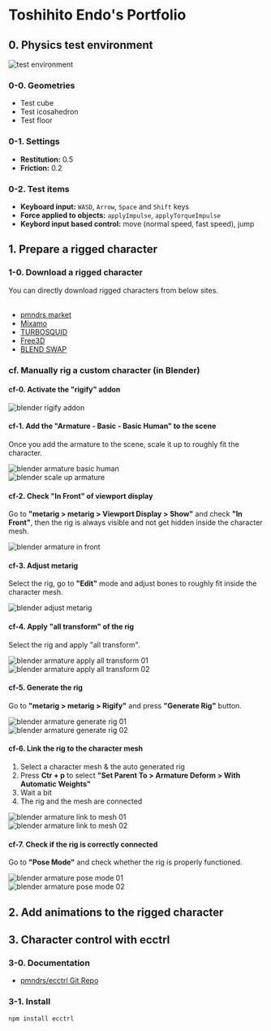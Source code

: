 # Toshihito Endo's Portfolio 

## 0. Physics test environment
![test environment](/public/images/screenshots/test-environment.png)<br>

### 0-0. Geometries
- Test cube
- Test icosahedron
- Test floor

### 0-1. Settings 
- **Restitution:** 0.5
- **Friction:** 0.2

### 0-2. Test items
- **Keyboard input:** `WASD`, `Arrow`, `Space` and `Shift` keys
- **Force applied to objects:** `applyImpulse`, `applyTorqueImpulse`
- **Keybord input based control:** move (normal speed, fast speed), jump 

## 1. Prepare a rigged character

### 1-0. Download a rigged character
You can directly download rigged characters from below sites. <br><br>

- [pmndrs market](https://market.pmnd.rs/)
- [Mixamo](https://www.mixamo.com/)
- [TURBOSQUID](https://www.turbosquid.com/)
- [Free3D](https://free3d.com/)
- [BLEND SWAP](https://www.blendswap.com/)

### cf. Manually rig a custom character (in Blender)

#### cf-0. Activate the "rigify" addon
![blender rigify addon](/public/images/screenshots/blender-rigify-addon.png)<br>

#### cf-1. Add the "Armature - Basic - Basic Human" to the scene
Once you add the armature to the scene, scale it up to roughly fit the character. <br>

![blender armature basic human](/public/images/screenshots/blender-add-armature-human.png)<br>
![blender scale up armature](/public/images/screenshots/blender-scale-up-armature.png)<br>

#### cf-2. Check "In Front" of viewport display
Go to **"metarig > metarig > Viewport Display > Show"** and check **"In Front"**, then the rig is always visible and not get hidden inside the character mesh. <br>

![blender armature in front](/public/images/screenshots/blender-armature-viewport-infront.png)<br>

#### cf-3. Adjust metarig
Select the rig, go to **"Edit"** mode and adjust bones to roughly fit inside the character mesh. <br>

![blender adjust metarig](/public/images/screenshots/blender-adjust-metarig.png)<br>

#### cf-4. Apply "all transform" of the rig
Select the rig and apply "all transform". <br>

![blender armature apply all transform 01](/public/images/screenshots/blender-armature-apply-all-transform-01.png)<br>
![blender armature apply all transform 02](/public/images/screenshots/blender-armature-apply-all-transform-02.png)<br>

#### cf-5. Generate the rig
Go to **"metarig > metarig > Rigify"** and press **"Generate Rig"** button. <br>

![blender armature generate rig 01](/public/images/screenshots/blender-armature-generate-rig-01.png)<br>
![blender armature generate rig 02](/public/images/screenshots/blender-armature-generate-rig-02.png)<br>

#### cf-6. Link the rig to the character mesh
1. Select a character mesh & the auto generated rig
2. Press **Ctr + p** to select **"Set Parent To > Armature Deform > With Automatic Weights"** 
3. Wait a bit
4. The rig and the mesh are connected <br>

![blender armature link to mesh 01](/public/images/screenshots/blender-armature-link-to-mesh-01.png)<br>
![blender armature link to mesh 02](/public/images/screenshots/blender-armature-link-to-mesh-02.png)<br>

#### cf-7. Check if the rig is correctly connected
Go to **"Pose Mode"** and check whether the rig is properly functioned. <br>

![blender armature pose mode 01](/public/images/screenshots/blender-armature-pose-mode-01.png)<br>
![blender armature pose mode 02](/public/images/screenshots/blender-armature-pose-mode-02.png)<br>


## 2. Add animations to the rigged character

## 3. Character control with ecctrl

### 3-0. Documentation
- [pmndrs/ecctrl Git Repo](https://github.com/pmndrs/ecctrl?tab=readme-ov-file)

### 3-1. Install
```
npm install ecctrl
```



